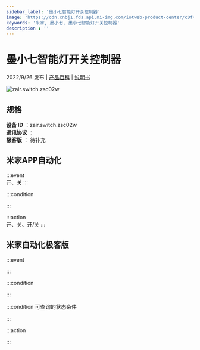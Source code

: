```yaml
---
sidebar_label: '墨小七智能灯开关控制器'
image: 'https://cdn.cnbj1.fds.api.mi-img.com/iotweb-product-center/c0f405b7756e84e1ce3c8377be0d2c47_1660984782355.png?GalaxyAccessKeyId=AKVGLQWBOVIRQ3XLEW&Expires=9223372036854775807&Signature=2n+7kiG5khjctU/bmw2soAKGo1E='
keywords: '米家, 墨小七, 墨小七智能灯开关控制器'
description : ''
---
```

# 墨小七智能灯开关控制器

2022/9/26 发布 | [产品百科](https://home.mi.com/webapp/content/baike/product/index.html?model=zair.switch.zsc02w/) | [说明书](https://home.mi.com/views/introduction.html?model=zair.switch.zsc02w&region=cn)

![zair.switch.zsc02w](https://cdn.cnbj1.fds.api.mi-img.com/iotweb-product-center/c0f405b7756e84e1ce3c8377be0d2c47_1660984782355.png?GalaxyAccessKeyId=AKVGLQWBOVIRQ3XLEW&Expires=9223372036854775807&Signature=2n+7kiG5khjctU/bmw2soAKGo1E=)

## 规格  
> 
**设备 ID** ：zair.switch.zsc02w  
**通讯协议** ：  
**极客版**  ： 待补充 


## 米家APP自动化  

:::event  
开、关
:::

:::condition  

:::

:::action   
开、关、开/关
:::

## 米家自动化极客版  

:::event  

:::

:::condition  

:::

:::condition 可查询的状态条件  

:::

:::action  

:::

        

